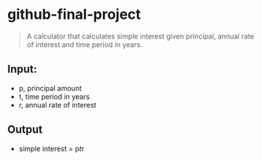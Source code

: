 # github-final-project

> A calculator that calculates simple interest given principal, annual rate of interest and time period in years.

## Input:
- p, principal amount
- t, time period in years
- r, annual rate of interest

## Output
- simple interest = p*t*r
